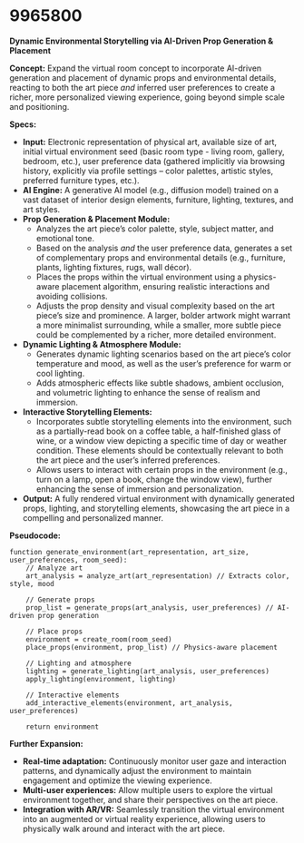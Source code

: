 # 9965800

**Dynamic Environmental Storytelling via AI-Driven Prop Generation & Placement**

**Concept:** Expand the virtual room concept to incorporate AI-driven generation and placement of dynamic props and environmental details, reacting to both the art piece *and* inferred user preferences to create a richer, more personalized viewing experience, going beyond simple scale and positioning.

**Specs:**

*   **Input:** Electronic representation of physical art, available size of art, initial virtual environment seed (basic room type - living room, gallery, bedroom, etc.), user preference data (gathered implicitly via browsing history, explicitly via profile settings – color palettes, artistic styles, preferred furniture types, etc.).
*   **AI Engine:** A generative AI model (e.g., diffusion model) trained on a vast dataset of interior design elements, furniture, lighting, textures, and art styles.
*   **Prop Generation & Placement Module:**
    *   Analyzes the art piece’s color palette, style, subject matter, and emotional tone.
    *   Based on the analysis *and* the user preference data, generates a set of complementary props and environmental details (e.g., furniture, plants, lighting fixtures, rugs, wall décor).
    *   Places the props within the virtual environment using a physics-aware placement algorithm, ensuring realistic interactions and avoiding collisions.
    *   Adjusts the prop density and visual complexity based on the art piece’s size and prominence. A larger, bolder artwork might warrant a more minimalist surrounding, while a smaller, more subtle piece could be complemented by a richer, more detailed environment.
*   **Dynamic Lighting & Atmosphere Module:**
    *   Generates dynamic lighting scenarios based on the art piece’s color temperature and mood, as well as the user’s preference for warm or cool lighting.
    *   Adds atmospheric effects like subtle shadows, ambient occlusion, and volumetric lighting to enhance the sense of realism and immersion.
*   **Interactive Storytelling Elements:**
    *   Incorporates subtle storytelling elements into the environment, such as a partially-read book on a coffee table, a half-finished glass of wine, or a window view depicting a specific time of day or weather condition. These elements should be contextually relevant to both the art piece and the user’s inferred preferences.
    *   Allows users to interact with certain props in the environment (e.g., turn on a lamp, open a book, change the window view), further enhancing the sense of immersion and personalization.
*   **Output:** A fully rendered virtual environment with dynamically generated props, lighting, and storytelling elements, showcasing the art piece in a compelling and personalized manner.

**Pseudocode:**

```
function generate_environment(art_representation, art_size, user_preferences, room_seed):
    // Analyze art
    art_analysis = analyze_art(art_representation) // Extracts color, style, mood

    // Generate props
    prop_list = generate_props(art_analysis, user_preferences) // AI-driven prop generation

    // Place props
    environment = create_room(room_seed)
    place_props(environment, prop_list) // Physics-aware placement

    // Lighting and atmosphere
    lighting = generate_lighting(art_analysis, user_preferences)
    apply_lighting(environment, lighting)

    // Interactive elements
    add_interactive_elements(environment, art_analysis, user_preferences)

    return environment
```

**Further Expansion:**

*   **Real-time adaptation:** Continuously monitor user gaze and interaction patterns, and dynamically adjust the environment to maintain engagement and optimize the viewing experience.
*   **Multi-user experiences:** Allow multiple users to explore the virtual environment together, and share their perspectives on the art piece.
*   **Integration with AR/VR:** Seamlessly transition the virtual environment into an augmented or virtual reality experience, allowing users to physically walk around and interact with the art piece.